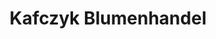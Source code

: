---
title: "Kafczyk Blumenhandel"
url: /buchholz-in-der-nordheide/kafczyk-blumenhandel/
shop: Blumen
---
